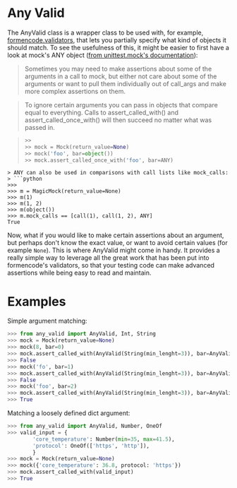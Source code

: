 Any Valid
=========
The AnyValid class is a wrapper class to be used with, for example, [formencode.validators](http://www.formencode.org/en/latest/modules/validators.html#module-formencode.validators), that lets you partially specify what kind of objects it should match.  To see the usefulness of this, it might be easier to first have a look at mock's ANY object ([from unittest.mock's documentation](http://docs.python.org/3/library/unittest.mock.html#any)):

> Sometimes you may need to make assertions about some of the arguments in a call to mock, but either not care about some of the arguments or want to pull them individually out of call_args and make more complex assertions on them.

> To ignore certain arguments you can pass in objects that compare equal to everything. Calls to assert_called_with() and assert_called_once_with() will then succeed no matter what was passed in.

> ```python
>>>
>>> mock = Mock(return_value=None)
>>> mock('foo', bar=object())
>>> mock.assert_called_once_with('foo', bar=ANY)
```
> ANY can also be used in comparisons with call lists like mock_calls:
> ```python
>>>
>>> m = MagicMock(return_value=None)
>>> m(1)
>>> m(1, 2)
>>> m(object())
>>> m.mock_calls == [call(1), call(1, 2), ANY]
True
```

Now, what if you would like to make certain assertions about an argument, but perhaps don't know the exact value, or want to avoid certain values (for example ```None```).  This is where AnyValid might come in handy.  It provides a really simple way to leverage all the great work that has been put into formencode's validators, so that your testing code can make advanced assertions while being easy to read and maintain.

Examples
========
Simple argument matching:
```python
>>> from any_valid import AnyValid, Int, String
>>> mock = Mock(return_value=None)
>>> mock(8, bar=0)
>>> mock.assert_called_with(AnyValid(String(min_lenght=3)), bar=AnyValid(Int(min=2)))
>>> False
>>> mock('fo', bar=1)
>>> mock.assert_called_with(AnyValid(String(min_lenght=3)), bar=AnyValid(Int(min=2)))
>>> False
>>> mock('foo', bar=2)
>>> mock.assert_called_with(AnyValid(String(min_lenght=3)), bar=AnyValid(Int(min=2)))
>>> True
```

Matching a loosely defined dict argument:
```python
>>> from any_valid import AnyValid, Number, OneOf
>>> valid_input = {
        'core_temperature': Number(min=35, max=41.5),
        'protocol': OneOf(['https', 'http']),
        }
>>> mock = Mock(return_value=None)
>>> mock({'core_temperature': 36.8, protocol: 'https'})
>>> mock.assert_called_with(valid_input)
>>> True
```


